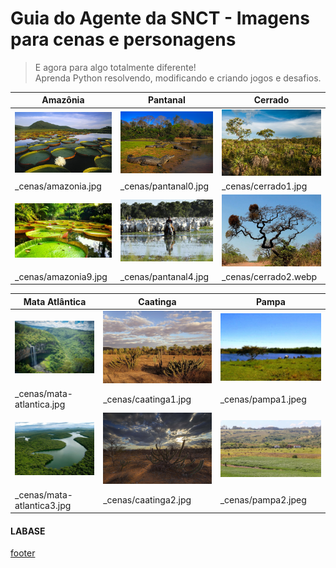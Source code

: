 <!---
Open Source program Pynoplia - Copyright © 2024  Carlo Oliveira** <carlo@nce.ufrj.br>,
PDX-License-Identifier:** `GNU General Public License v3.0 or later <http://is.gd/3Udt>`_.
-->
# Guia do Agente da SNCT - Imagens para cenas e personagens
> E agora para algo totalmente diferente! <br>
> Aprenda Python resolvendo, modificando e criando jogos e desafios. <br>

| Amazônia             | Pantanal             | Cerrado              |
|----------------------|----------------------|----------------------|
| ![pic][ama1]         | ![pic][pan1]         | ![pic][cer1]         |
| _cenas/amazonia.jpg  | _cenas/pantanal0.jpg | _cenas/cerrado1.jpg  |
| ![pic][ama2]         | ![pic][pan2]         | ![pic][cer2]         |
| _cenas/amazonia9.jpg | _cenas/pantanal4.jpg | _cenas/cerrado2.webp |

| Mata Atlântica             | Caatinga             | Pampa              |
|----------------------------|----------------------|--------------------|
| ![pic][atl1]               | ![pic][caa1]         | ![pic][pam1]       |
| _cenas/mata-atlantica.jpg  | _cenas/caatinga1.jpg | _cenas/pampa1.jpeg |
| ![pic][atl2]               | ![pic][caa2]         | ![pic][pam2]       |
| _cenas/mata-atlantica3.jpg | _cenas/caatinga2.jpg | _cenas/pampa2.jpeg |

[ama1]: ../../_cenas/amazonia.jpg
[pan1]: ../../_cenas/pantanal0.jpg
[cer1]: ../../_cenas/cerrado1.jpg
[atl1]: ../../_cenas/mata-atlantica.jpg
[caa1]: ../../_cenas/caatinga1.jpg
[pam1]: ../../_cenas/pampa1.jpg
[ama2]: ../../_cenas/amazonia9.jpg
[pan2]: ../../_cenas/pantanal4.jpg
[cer2]: ../../_cenas/cerrado2.webp
[atl2]: ../../_cenas/mata-atlantica3.jpg
[caa2]: ../../_cenas/caatinga2.jpg
[pam2]: ../../_cenas/pampa2.jpg

#### LABASE
[footer](footer.md ':include')